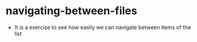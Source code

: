 # navigating-between-files

* It is a exercise to see how easily we can navigate between items of the list  
